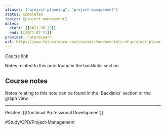 ```yaml
---
aliases: ["project planning", "project management"]
status: completed
topics: [project management]
dates:
  start: [[2021-06-13]]
  end: [[2021-07-11]]
provider: FutureLearn
url: https://www.futurelearn.com/courses/fundamentals-of-project-planning-and-management/15/steps/1152156
---
```

[Course link](https://www.futurelearn.com/courses/fundamentals-of-project-planning-and-management/15/steps/1152156)

Notes related to this note found in the backlinks section

## Course notes
Notes relating to this note can be found in the 'Backlinks' section or the graph view. 

---
Related:
[[Continual Professional Development]]


#Study/CPD/Project-Management 